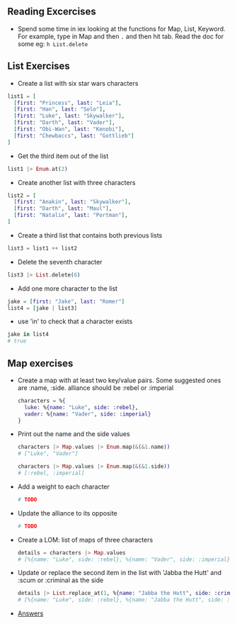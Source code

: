 ## Reading Excercises
* Spend some time in iex looking at the functions for
  Map, List, Keyword. For example, type in Map and then ```.```
  and then hit tab. Read the doc for some eg: ```h List.delete```

## List Exercises
* Create a list with six star wars characters

```elixir
list1 = [
  [first: "Princess", last: "Leia"],
  [first: "Han", last: "Solo"],
  [first: "Luke", last: "Skywalker"],
  [first: "Darth", last: "Vader"],
  [first: "Obi-Wan", last: "Kenobi"],
  [first: "Chewbaccs", last: "Gottlieb"]
]
```

* Get the third item out of the list

```elixir
list1 |> Enum.at(2)
```

* Create another list with three characters

```elixir
list2 = [
  [first: "Anakin", last: "Skywalker"],
  [first: "Darth", last: "Maul"],
  [first: "Natalie", last: "Portman"],
]
```
* Create a third list that contains both previous lists

```elixir
list3 = list1 ++ list2
```

* Delete the seventh character

```elixir
list3 |> List.delete(6)
```

* Add one more character to the list
```elixir
jake = [first: "Jake", last: "Romer"]
list4 = [jake | list3]
```

* use 'in' to check that a character exists

```elixir
jake in list4
# true
```

## Map exercises
* Create a map with at least two key/value pairs.
  Some suggested ones are :name, :side.
  alliance should be :rebel or :imperial

  ```elixir
  characters = %{
    luke: %{name: "Luke", side: :rebel},
    vader: %{name: "Vader", side: :imperial}
  }
  ```

* Print out the name and the side values

  ```elixir
  characters |> Map.values |> Enum.map(&(&1.name))
  # ["Luke", "Vader"]
  ```

  ```elixir
  characters |> Map.values |> Enum.map(&(&1.side))
  # [:rebel, :imperial]
  ```

* Add a weight to each character

  ```elixir
  # TODO
  ```

* Update the alliance to its opposite

  ```elixir
  # TODO
  ```

* Create a LOM: list of maps of three characters

  ```elixir
  details = characters |> Map.values
  # [%{name: "Luke", side: :rebel}, %{name: "Vader", side: :imperial}]
  ```

* Update or replace the second item in the list  with
  'Jabba the Hutt' and :scum or :criminal as the side

  ```elixir
  details |> List.replace_at(1, %{name: "Jabba the Hutt", side: :criminal})
  # [%{name: "Luke", side: :rebel}, %{name: "Jabba the Hutt", side: :criminal}]
  ```

* [Answers](https://gist.github.com/MonkeyIsNull/8b26a6a05ba0d54b13cf)
